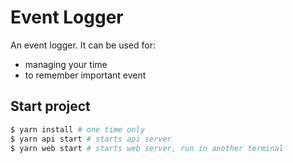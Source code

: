# Event Logger

An event logger. It can be used for:

- managing your time
- to remember important event

## Start project

```sh
$ yarn install # one time only
$ yarn api start # starts api server
$ yarn web start # starts web server, run in another terminal
```
